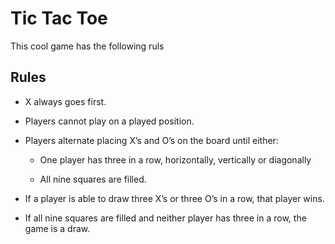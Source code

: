 # Tic Tac Toe

This cool game has the following ruls

## Rules

- X always goes first.

- Players cannot play on a played position.

- Players alternate placing X’s and O’s on the board until either:

	- One player has three in a row, horizontally, vertically or diagonally

	- All nine squares are filled.

- If a player is able to draw three X’s or three O’s in a row, that player wins.

- If all nine squares are filled and neither player has three in a row, the game is a draw.
